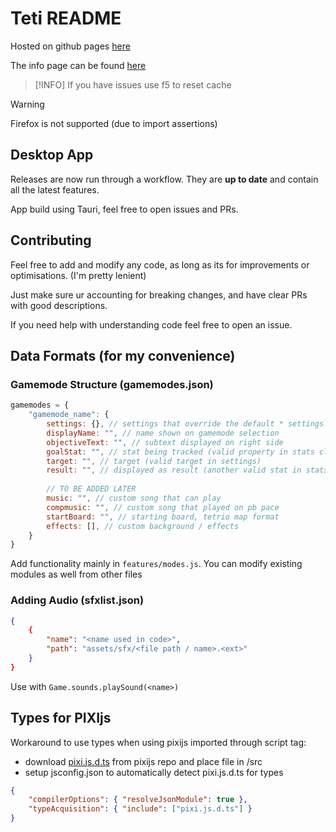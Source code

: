 # Teti README

Hosted on github pages [here](https://titanplayz100.github.io/teti/)

The info page can be found [here](https://titanplayz100.github.io/teti/info.html)

> [!INFO]
> If you have issues use f5 to reset cache

> [!WARNING]
> Firefox is not supported (due to import assertions)

## Desktop App
Releases are now run through a workflow. They are **up to date** and contain all the latest features.

App build using Tauri, feel free to open issues and PRs.

## Contributing
Feel free to add and modify any code, as long as its for improvements or optimisations. (I'm pretty lenient)

Just make sure ur accounting for breaking changes, and have clear PRs with good descriptions.

If you need help with understanding code feel free to open an issue.


## Data Formats (for my convenience)
### Gamemode Structure (gamemodes.json)
```js
gamemodes = {
    "gamemode_name": {
        settings: {}, // settings that override the default * settings
        displayName: "", // name shown on gamemode selection
        objectiveText: "", // subtext displayed on right side
        goalStat: "", // stat being tracked (valid property in stats class)
        target: "", // target (valid target in settings)
        result: "", // displayed as result (another valid stat in stats class)
        
        // TO BE ADDED LATER
        music: "", // custom song that can play 
        compmusic: "", // custom song that played on pb pace
        startBoard: "", // starting board, tetrio map format
        effects: [], // custom background / effects
    }
}
```

Add functionality mainly in `features/modes.js`.
You can modify existing modules as well from other files

### Adding Audio (sfxlist.json)
```json
{
    {
        "name": "<name used in code>",
        "path": "assets/sfx/<file path / name>.<ext>"
    }
}
```
Use with `Game.sounds.playSound(<name>)`


## Types for PIXIjs
Workaround to use types when using pixijs imported through script tag:
- download [pixi.js.d.ts](https://github.com/pixijs/pixijs/releases) from pixijs repo and place file in /src
- setup jsconfig.json to automatically detect pixi.js.d.ts for types

```json 
{
    "compilerOptions": { "resolveJsonModule": true },
    "typeAcquisition": { "include": ["pixi.js.d.ts"] }
}
```